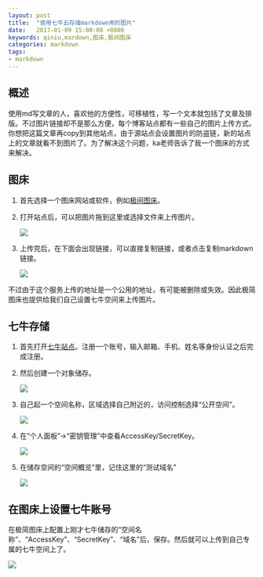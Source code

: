 ```yaml
---
layout: post
title:  "使用七牛云存储markdown用的图片"
date:   2017-01-09 15:00:00 +0800
keywords: qiniu,mardown,图床,极间图床
categories: markdown
tags:
- markdown
---
```


## 概述
使用md写文章的人，喜欢他的方便性，可移植性，写一个文本就包括了文章及排版。不过图片链接却不是那么方便，每个博客站点都有一些自己的图片上传方式。你想把这篇文章再copy到其他站点，由于源站点会设置图片的防盗链，新的站点上的文章就看不到图片了。为了解决这个问题，ka老师告诉了我一个图床的方式来解决。
<!--more-->
## 图床
1. 首先选择一个图床网站或软件，例如[极间图床](http://yotuku.cn/)。

2. 打开站点后，可以把图片拖到这里或选择文件来上传图片。

    ![](http://ojicajn2x.bkt.clouddn.com/17-1-9/5155253-file_1483963360014_7779.png)

3. 上传完后，在下面会出现链接，可以直接复制链接，或者点击复制markdown链接。

    ![](http://ojicajn2x.bkt.clouddn.com/17-1-9/85911607-file_1483963456256_11ddb.png)

不过由于这个服务上传的地址是一个公用的地址，有可能被删除或失效。因此极简图床也提供给我们自己设置七牛空间来上传图片。

## 七牛存储
1. 首先打开[七牛站点](http://qiniu.com)。注册一个账号，输入邮箱、手机、姓名等身份认证之后完成注册。

2. 然后创建一个对象储存。

    ![](http://ojicajn2x.bkt.clouddn.com/17-1-9/75752041-file_1483964119462_509c.png)

3. 自己起一个空间名称，区域选择自己附近的，访问控制选择“公开空间”。

    ![](http://ojicajn2x.bkt.clouddn.com/17-1-9/52203369-file_1483964002644_706.png)

4. 在“个人面板”->“密钥管理”中查看AccessKey/SecretKey。

    ![](http://ojicajn2x.bkt.clouddn.com/17-1-9/63087181-file_1483964002789_c3e8.png)

5. 在储存空间的“空间概览”里，记住这里的“测试域名”

    ![](http://ojicajn2x.bkt.clouddn.com/17-1-9/20046002-file_1483964605921_e3f8.png)

## 在图床上设置七牛账号

在极简图床上配置上刚才七牛储存的“空间名称”、“AccessKey”、“SecretKey”、“域名”后，保存。然后就可以上传到自己专属的七牛空间上了。

![](http://ojicajn2x.bkt.clouddn.com/17-1-9/44269451-file_1483964002921_bea1.png)

